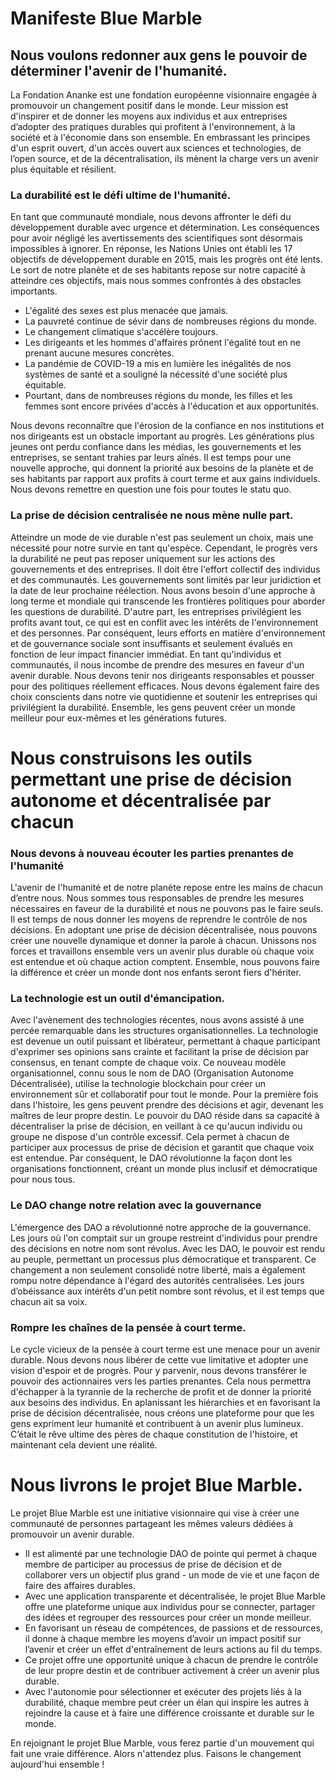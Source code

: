 # Manifeste Blue Marble
## Nous voulons redonner aux gens le pouvoir de déterminer l'avenir de l'humanité. 
La Fondation Ananke est une fondation européenne visionnaire engagée à promouvoir un changement positif dans le monde. Leur mission est d'inspirer et de donner les moyens aux individus et aux entreprises d’adopter des pratiques durables qui profitent à l'environnement, à la société et à l'économie dans son ensemble. En embrassant les principes d'un esprit ouvert, d'un accès ouvert aux sciences et technologies, de l’open source, et de la décentralisation, ils mènent la charge vers un avenir plus équitable et résilient.
### La durabilité est le défi ultime de l'humanité.
En tant que communauté mondiale, nous devons affronter le défi du développement durable avec urgence et détermination. Les conséquences pour avoir négligé les avertissements des scientifiques sont désormais impossibles à ignorer. En réponse, les Nations Unies ont établi les 17 objectifs de développement durable en 2015, mais les progrès ont été lents. Le sort de notre planète et de ses habitants repose sur notre capacité à atteindre ces objectifs, mais nous sommes confrontés à des obstacles importants.
* L'égalité des sexes est plus menacée que jamais.
* La pauvreté continue de sévir dans de nombreuses régions du monde.
* Le changement climatique s'accélère toujours.
* Les dirigeants et les hommes d'affaires prônent l'égalité tout en ne prenant aucune mesures concrètes.
* La pandémie de COVID-19 a mis en lumière les inégalités de nos systèmes de santé et a souligné la nécessité d'une société plus équitable.
* Pourtant, dans de nombreuses régions du monde, les filles et les femmes sont encore privées d'accès à l'éducation et aux opportunités.

Nous devons reconnaître que l'érosion de la confiance en nos institutions et nos dirigeants est un obstacle important au progrès. Les générations plus jeunes ont perdu confiance dans les médias, les gouvernements et les entreprises, se sentant trahies par leurs aînés. Il est temps pour une nouvelle approche, qui donnent la priorité aux besoins de la planète et de ses habitants par rapport aux profits à court terme et aux gains individuels. Nous devons remettre en question une fois pour toutes le statu quo.
### La prise de décision centralisée ne nous mène nulle part.
Atteindre un mode de vie durable n'est pas seulement un choix, mais une nécessité pour notre survie en tant qu'espèce. Cependant, le progrès vers la durabilité ne peut pas reposer uniquement sur les actions des gouvernements et des entreprises. Il doit être l'effort collectif des individus et des communautés.
Les gouvernements sont limités par leur juridiction et la date de leur prochaine réélection. Nous avons besoin d'une approche à long terme et mondiale qui transcende les frontières politiques pour aborder les questions de durabilité.
D'autre part, les entreprises privilégient les profits avant tout, ce qui est en conflit avec les intérêts de l'environnement et des personnes. Par conséquent, leurs efforts en matière d'environnement et de gouvernance sociale sont insuffisants et seulement évalués en fonction de leur impact financier immédiat.
En tant qu'individus et communautés, il nous incombe de prendre des mesures en faveur d'un avenir durable. Nous devons tenir nos dirigeants responsables et pousser pour des politiques réellement efficaces. Nous devons également faire des choix conscients dans notre vie quotidienne et soutenir les entreprises qui privilégient la durabilité. Ensemble, les gens peuvent créer un monde meilleur pour eux-mêmes et les générations futures.
# Nous construisons les outils permettant une prise de décision autonome et décentralisée par chacun
### Nous devons à nouveau écouter les parties prenantes de l'humanité
L'avenir de l'humanité et de notre planète repose entre les mains de chacun d’entre nous. Nous sommes tous responsables de prendre les mesures nécessaires en faveur de la durabilité et nous ne pouvons pas le faire seuls. Il est temps de nous donner les moyens de reprendre le contrôle de nos décisions. En adoptant une prise de décision décentralisée, nous pouvons créer une nouvelle dynamique et donner la parole à chacun. Unissons nos forces et travaillons ensemble vers un avenir plus durable où chaque voix est entendue et où chaque action comptent. Ensemble, nous pouvons faire la différence et créer un monde dont nos enfants seront fiers d'hériter.
### La technologie est un outil d'émancipation.
Avec l'avènement des technologies récentes, nous avons assisté à une percée remarquable dans les structures organisationnelles. La technologie est devenue un outil puissant et libérateur, permettant à chaque participant d'exprimer ses opinions sans crainte et facilitant la prise de décision par consensus, en tenant compte de chaque voix. Ce nouveau modèle organisationnel, connu sous le nom de DAO (Organisation Autonome Décentralisée), utilise la technologie blockchain pour créer un environnement sûr et collaboratif pour tout le monde. Pour la première fois dans l'histoire, les gens peuvent prendre des décisions et agir, devenant les maîtres de leur propre destin. Le pouvoir du DAO réside dans sa capacité à décentraliser la prise de décision, en veillant à ce qu'aucun individu ou groupe ne dispose d'un contrôle excessif. Cela permet à chacun de participer aux processus de prise de décision et garantit que chaque voix est entendue. Par conséquent, le DAO révolutionne la façon dont les organisations fonctionnent, créant un monde plus inclusif et démocratique pour nous tous.
### Le DAO change notre relation avec la gouvernance
L'émergence des DAO a révolutionné notre approche de la gouvernance. Les jours où l'on comptait sur un groupe restreint d'individus pour prendre des décisions en notre nom sont révolus. Avec les DAO, le pouvoir est rendu au peuple, permettant un processus plus démocratique et transparent. Ce changement a non seulement consolidé notre liberté, mais a également rompu notre dépendance à l'égard des autorités centralisées. Les jours d’obéissance aux intérêts d'un petit nombre sont révolus, et il est temps que chacun ait sa voix.
### Rompre les chaînes de la pensée à court terme.
Le cycle vicieux de la pensée à court terme est une menace pour un avenir durable. Nous devons nous libérer de cette vue limitative et adopter une vision d'espoir et de progrès. Pour y parvenir, nous devons transférer le pouvoir des actionnaires vers les parties prenantes. Cela nous permettra d'échapper à la tyrannie de la recherche de profit et de donner la priorité aux besoins des individus. En aplanissant les hiérarchies et en favorisant la prise de décision décentralisée, nous créons une plateforme pour que les gens expriment leur humanité et contribuent à un avenir plus lumineux. C’était le rêve ultime des pères de chaque constitution de l'histoire, et maintenant cela devient une réalité.
# Nous livrons le projet Blue Marble.
Le projet Blue Marble est une initiative visionnaire qui vise à créer une communauté de personnes partageant les mêmes valeurs dédiées à promouvoir un avenir durable.
* Il est alimenté par une technologie DAO de pointe qui permet à chaque membre de participer au processus de prise de décision et de collaborer vers un objectif plus grand - un mode de vie et une façon de faire des affaires durables.
* Avec une application transparente et décentralisée, le projet Blue Marble offre une plateforme unique aux individus pour se connecter, partager des idées et regrouper des ressources pour créer un monde meilleur.
* En favorisant un réseau de compétences, de passions et de ressources, il donne à chaque membre les moyens d’avoir un impact positif sur l’avenir et créer un effet d'entraînement de leurs actions au fil du temps.
* Ce projet offre une opportunité unique à chacun de prendre le contrôle de leur propre destin et de contribuer activement à créer un avenir plus durable.
* Avec l'autonomie pour sélectionner et exécuter des projets liés à la durabilité, chaque membre peut créer un élan qui inspire les autres à rejoindre la cause et à faire une différence croissante et durable sur le monde.

En rejoignant le projet Blue Marble, vous ferez partie d'un mouvement qui fait une vraie différence. 
Alors n'attendez plus. Faisons le changement aujourd'hui ensemble !

